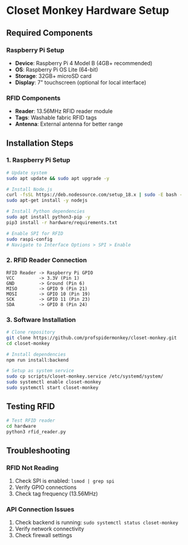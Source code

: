 # Closet Monkey Hardware Setup

## Required Components

### Raspberry Pi Setup
- **Device**: Raspberry Pi 4 Model B (4GB+ recommended)
- **OS**: Raspberry Pi OS Lite (64-bit)
- **Storage**: 32GB+ microSD card
- **Display**: 7" touchscreen (optional for local interface)

### RFID Components
- **Reader**: 13.56MHz RFID reader module
- **Tags**: Washable fabric RFID tags
- **Antenna**: External antenna for better range

## Installation Steps

### 1. Raspberry Pi Setup
```bash
# Update system
sudo apt update && sudo apt upgrade -y

# Install Node.js
curl -fsSL https://deb.nodesource.com/setup_18.x | sudo -E bash -
sudo apt-get install -y nodejs

# Install Python dependencies
sudo apt install python3-pip -y
pip3 install -r hardware/requirements.txt

# Enable SPI for RFID
sudo raspi-config
# Navigate to Interface Options > SPI > Enable
```

### 2. RFID Reader Connection
```
RFID Reader -> Raspberry Pi GPIO
VCC         -> 3.3V (Pin 1)
GND         -> Ground (Pin 6)
MISO        -> GPIO 9 (Pin 21)
MOSI        -> GPIO 10 (Pin 19)
SCK         -> GPIO 11 (Pin 23)
SDA         -> GPIO 8 (Pin 24)
```

### 3. Software Installation
```bash
# Clone repository
git clone https://github.com/profspidermonkey/closet-monkey.git
cd closet-monkey

# Install dependencies
npm run install:backend

# Setup as system service
sudo cp scripts/closet-monkey.service /etc/systemd/system/
sudo systemctl enable closet-monkey
sudo systemctl start closet-monkey
```

## Testing RFID

```bash
# Test RFID reader
cd hardware
python3 rfid_reader.py
```

## Troubleshooting

### RFID Not Reading
1. Check SPI is enabled: `lsmod | grep spi`
2. Verify GPIO connections
3. Check tag frequency (13.56MHz)

### API Connection Issues
1. Check backend is running: `sudo systemctl status closet-monkey`
2. Verify network connectivity
3. Check firewall settings

